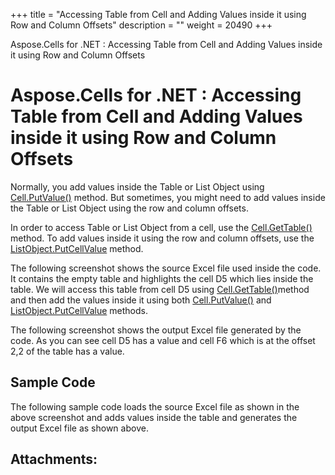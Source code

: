 +++
title = "Accessing Table from Cell and Adding Values inside it using Row and Column Offsets" 
description = "" 
weight = 20490 
+++

Aspose.Cells for .NET : Accessing Table from Cell and Adding Values inside it using Row and Column Offsets  

# Aspose.Cells for .NET : Accessing Table from Cell and Adding Values inside it using Row and Column Offsets


Normally, you add values inside the Table or List Object using [Cell.PutValue()](https://apireference.aspose.com/net/cells/aspose.cells/cell/methods/putvalue/index) method. But sometimes, you might need to add values inside the Table or List Object using the row and column offsets.

In order to access Table or List Object from a cell, use the [Cell.GetTable()](https://apireference.aspose.com/net/cells/aspose.cells/cell/methods/gettable) method. To add values inside it using the row and column offsets, use the [ListObject.PutCellValue](https://apireference.aspose.com/net/cells/aspose.cells.tables/listobject/methods/putcellvalue) method.

The following screenshot shows the source Excel file used inside the code. It contains the empty table and highlights the cell D5 which lies inside the table. We will access this table from cell D5 using [Cell.GetTable()](https://apireference.aspose.com/net/cells/aspose.cells/cell/methods/gettable)method and then add the values inside it using both [Cell.PutValue()](https://apireference.aspose.com/net/cells/aspose.cells/cell/methods/putvalue/index) and [ListObject.PutCellValue](https://apireference.aspose.com/net/cells/aspose.cells.tables/listobject/methods/putcellvalue) methods.


The following screenshot shows the output Excel file generated by the code. As you can see cell D5 has a value and cell F6 which is at the offset 2,2 of the table has a value.


## Sample Code

The following sample code loads the source Excel file as shown in the above screenshot and adds values inside the table and generates the output Excel file as shown above.

## Attachments:


